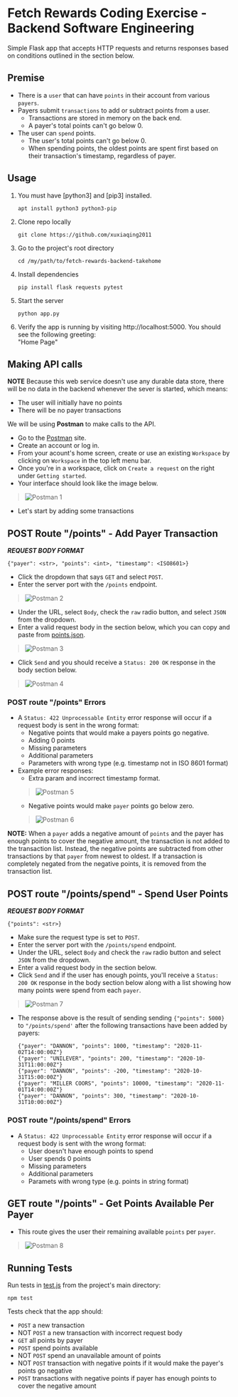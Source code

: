 # Fetch Rewards Coding Exercise - Backend Software Engineering
Simple Flask app that accepts HTTP requests and returns responses based on conditions outlined in the section below. 

## Premise
* There is a `user` that can have `points` in their account from various `payers`.
* Payers submit `transactions` to add or subtract points from a user.
  * Transactions are stored in memory on the back end.
  * A payer's total points can't go below 0.
* The user can `spend` points.
  * The user's total points can't go below 0.
  * When spending points, the oldest points are spent first based on their transaction's timestamp, regardless of payer.

## Usage
1) You must have [python3] and [pip3] installed.  
  
    ```
    apt install python3 python3-pip
    ```
2) Clone repo locally
    ```
    git clone https://github.com/xuxiaqing2011
    ```
3) Go to the project's root directory
    ```
    cd /my/path/to/fetch-rewards-backend-takehome
    ```
4) Install dependencies
    ```
    pip install flask requests pytest
    ```
5) Start the server
    ```
    python app.py
    ```
   
6) Verify the app is running by visiting http://localhost:5000. You should see the following greeting:  
    "Home Page"

## Making API calls
**NOTE** Because this web service doesn't use any durable data store, there will be no data in the backend whenever the sever is started, which means:
* The user will initially have no points
* There will be no payer transactions

We will be using **Postman** to make calls to the API.  
* Go to the [Postman](https://www.postman.com/) site.
* Create an account or log in.
* From your acount's home screen, create or use an existing `Workspace` by clicking on `Workspace` in the top left menu bar.
* Once you're in a workspace, click on `Create a request` on the right under `Getting started`.
* Your interface should look like the image below.
>![Postman 1](/assets/images/postman-1.jpg)
* Let's start by adding some transactions

## POST Route "/points" - Add Payer Transaction
***REQUEST BODY FORMAT*** 
```
{"payer": <str>, "points": <int>, "timestamp": <ISO8601>}
```
* Click the dropdown that says `GET` and select `POST`.
* Enter the server port with the `/points` endpoint.
>![Postman 2](/assets/images/postman-2.jpg)
* Under the URL, select `Body`, check the `raw` radio button, and select `JSON` from the dropdown.
* Enter a valid request body in the section below, which you can copy and paste from [points.json](points.json).
>![Postman 3](/assets/images/postman-3.jpg)
* Click `Send` and you should receive a `Status: 200 OK` response in the body section below.
>![Postman 4](/assets/images/postman-4.jpg)

### POST route "/points" Errors
* A `Status: 422 Unprocessable Entity` error response will occur if a request body is sent in the wrong format:
  * Negative points that would make a payers points go negative.
  * Adding 0 points
  * Missing parameters
  * Additional parameters
  * Parameters with wrong type (e.g. timestamp not in ISO 8601 format)
* Example error responses:
  * Extra param and incorrect timestamp format.
  >![Postman 5](/assets/images/postman-5.jpg)
  * Negative points would make `payer` points go below zero.
  >![Postman 6](/assets/images/postman-6.jpg)

**NOTE:** When a `payer` adds a negative amount of `points` and the payer has enough points to cover the negative amount, the transaction is not  added to the transaction list.  Instead, the negative points are subtracted from other transactions by that `payer` from  newest  to oldest. If a transaction is completely negated from the negative points, it is removed from the transaction list.

## POST route "/points/spend" - Spend User Points
***REQUEST BODY FORMAT***
```
{"points": <str>}
```
* Make sure the request type is set to `POST`.
* Enter the server port with the `/points/spend` endpoint.
* Under the URL, select `Body` and  check the `raw` radio button and select `JSON` from the dropdown.
* Enter a valid request body in the section below.
* Click  `Send` and if the user has enough points, you'll receive a `Status: 200 OK` response in the body section below along with a list showing how many points were spend from each `payer`.
>![Postman 7](/assets/images/postman-7.jpg)
* The response above is the result of sending sending `{"points": 5000}` to `"/points/spend'` after the following transactions have been added by payers:
  ```
  {"payer": "DANNON", "points": 1000, "timestamp": "2020-11-02T14:00:00Z"}
  {"payer": "UNILEVER", "points": 200, "timestamp": "2020-10-31T11:00:00Z"}
  {"payer": "DANNON", "points": -200, "timestamp": "2020-10-31T15:00:00Z"}
  {"payer": "MILLER COORS", "points": 10000, "timestamp": "2020-11-01T14:00:00Z"}
  {"payer": "DANNON", "points": 300, "timestamp": "2020-10-31T10:00:00Z"}
  ```

### POST route "/points/spend" Errors
* A `Status: 422 Unprocessable Entity` error response will occur if a request body is sent with the wrong format:
  * User doesn't have enough points to spend
  * User spends 0 points
  * Missing parameters
  * Additional parameters
  * Paramets with wrong type (e.g. points in string format)

## GET route "/points" - Get Points Available Per Payer
* This route gives the user their remaining available `points` per `payer`.
>![Postman 8](/assets/images/postman-8.jpg)

## Running Tests
Run tests in [test.js](test/test.js) from the project's main directory:
```
npm test
```
Tests check that the app should:
* `POST` a new transaction
* NOT `POST` a new transaction with incorrect request body
* `GET` all points by payer
* `POST` spend points available
* NOT `POST` spend an unavailable amount of points
* NOT `POST` transaction with negative points if it would make the payer's points go negative
* `POST` transactions with negative points if payer has enough points to cover the negative amount

